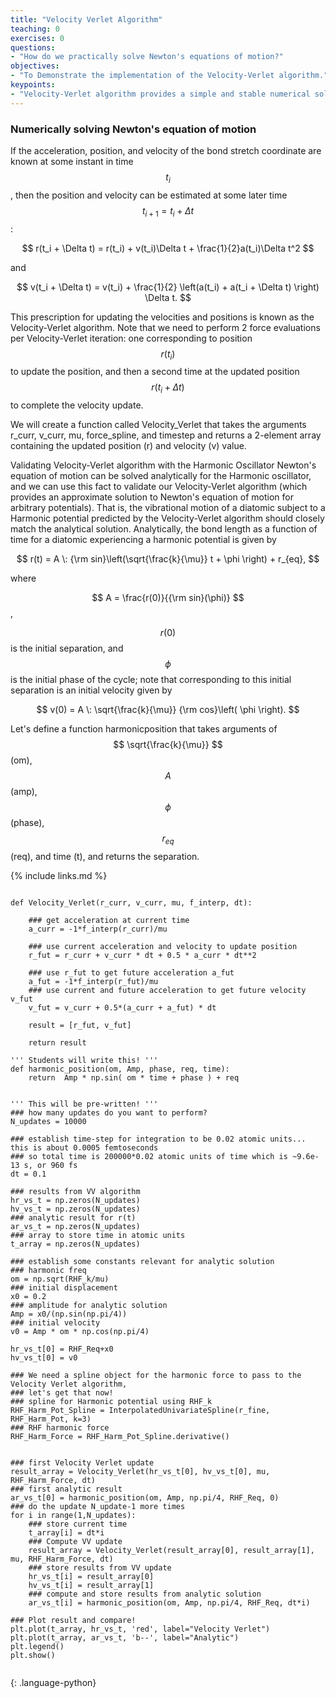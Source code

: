 ```yaml
---
title: "Velocity Verlet Algorithm"
teaching: 0
exercises: 0
questions:
- "How do we practically solve Newton's equations of motion?"
objectives:
- "To Demonstrate the implementation of the Velocity-Verlet algorithm."
keypoints:
- "Velocity-Verlet algorithm provides a simple and stable numerical solution to Newton's equations of motion.  We can validate our implementation against the exactly-solvable dynamics of a classical harmonic oscillator."
---
```


<script type="text/javascript" async
  src="https://cdnjs.cloudflare.com/ajax/libs/mathjax/2.7.7/MathJax.js?config=TeX-MML-AM_CHTML">
</script>

 <script src="https://unpkg.com/ngl@0.10.4/dist/ngl.js"></script>

### Numerically solving Newton's equation of motion
If the acceleration, position, and velocity of the bond stretch coordinate are known at some instant in time $$ t_i $$, then the position and velocity can be estimated at some later time $$ t_{i+1} = t_i + \Delta t $$:

$$ r(t_i + \Delta t) = r(t_i) + v(t_i)\Delta t + \frac{1}{2}a(t_i)\Delta t^2 $$

and

$$ v(t_i + \Delta t) = v(t_i) + \frac{1}{2} \left(a(t_i) + a(t_i + \Delta t)  \right) \Delta t. $$

This prescription for updating the velocities and positions is known as the Velocity-Verlet algorithm.
Note that we need to perform 2 force evaluations per Velocity-Verlet iteration: one corresponding to position $$ r(t_i) $$ to update the position, and then a second time at the updated position $$ r(t_i + \Delta t) $$ to complete the velocity update.

We will create a function called Velocity_Verlet that takes the arguments r_curr, v_curr, mu, force_spline, and timestep and returns a 2-element array containing the updated position (r) and velocity (v) value.

Validating Velocity-Verlet algorithm with the Harmonic Oscillator
Newton's equation of motion can be solved analytically for the Harmonic oscillator, and we can use this fact to validate our Velocity-Verlet algorithm (which provides an approximate solution to Newton's equation of motion for arbitrary potentials). That is, the vibrational motion of a diatomic subject to a Harmonic potential predicted by the Velocity-Verlet algorithm should closely match the analytical solution. Analytically, the bond length as a function of time for a diatomic experiencing a harmonic potential is given by

$$ r(t) = A \: {\rm sin}\left(\sqrt{\frac{k}{\mu}} t + \phi \right) + r_{eq}, $$

where 

$$ A = \frac{r(0)}{{\rm sin}(\phi)} $$, 

$$ r(0) $$ is the initial separation, and $$ \phi $$ is the initial phase of the cycle; note that corresponding to this initial separation is an initial velocity given by

$$ v(0) = A \: \sqrt{\frac{k}{\mu}} {\rm cos}\left( \phi \right).  $$

Let's define a function harmonicposition that takes arguments of $$ \sqrt{\frac{k}{\mu}} $$ (om), $$ A $$ (amp), $$ \phi $$ (phase), $$ r_{eq} $$ (req), and time (t), and returns the separation.

{% include links.md %}

```

def Velocity_Verlet(r_curr, v_curr, mu, f_interp, dt):
    
    ### get acceleration at current time
    a_curr = -1*f_interp(r_curr)/mu
    
    ### use current acceleration and velocity to update position
    r_fut = r_curr + v_curr * dt + 0.5 * a_curr * dt**2
    
    ### use r_fut to get future acceleration a_fut
    a_fut = -1*f_interp(r_fut)/mu
    ### use current and future acceleration to get future velocity v_fut
    v_fut = v_curr + 0.5*(a_curr + a_fut) * dt
    
    result = [r_fut, v_fut]
    
    return result
    
''' Students will write this! '''
def harmonic_position(om, Amp, phase, req, time):   
    return  Amp * np.sin( om * time + phase ) + req
    

''' This will be pre-written! '''
### how many updates do you want to perform?
N_updates = 10000

### establish time-step for integration to be 0.02 atomic units... this is about 0.0005 femtoseconds
### so total time is 200000*0.02 atomic units of time which is ~9.6e-13 s, or 960 fs
dt = 0.1

### results from VV algorithm
hr_vs_t = np.zeros(N_updates)
hv_vs_t = np.zeros(N_updates)
### analytic result for r(t)
ar_vs_t = np.zeros(N_updates)
### array to store time in atomic units
t_array = np.zeros(N_updates)

### establish some constants relevant for analytic solution
### harmonic freq
om = np.sqrt(RHF_k/mu)
### initial displacement 
x0 = 0.2
### amplitude for analytic solution
Amp = x0/(np.sin(np.pi/4))
### initial velocity
v0 = Amp * om * np.cos(np.pi/4)

hr_vs_t[0] = RHF_Req+x0
hv_vs_t[0] = v0

### We need a spline object for the harmonic force to pass to the Velocity Verlet algorithm,
### let's get that now!
### spline for Harmonic potential using RHF_k
RHF_Harm_Pot_Spline = InterpolatedUnivariateSpline(r_fine, RHF_Harm_Pot, k=3)
### RHF harmonic force
RHF_Harm_Force = RHF_Harm_Pot_Spline.derivative()


### first Velocity Verlet update
result_array = Velocity_Verlet(hr_vs_t[0], hv_vs_t[0], mu, RHF_Harm_Force, dt)
### first analytic result
ar_vs_t[0] = harmonic_position(om, Amp, np.pi/4, RHF_Req, 0)
### do the update N_update-1 more times
for i in range(1,N_updates):
    ### store current time
    t_array[i] = dt*i
    ### Compute VV update
    result_array = Velocity_Verlet(result_array[0], result_array[1], mu, RHF_Harm_Force, dt)
    ### store results from VV update
    hr_vs_t[i] = result_array[0]
    hv_vs_t[i] = result_array[1]
    ### compute and store results from analytic solution
    ar_vs_t[i] = harmonic_position(om, Amp, np.pi/4, RHF_Req, dt*i)

### Plot result and compare!
plt.plot(t_array, hr_vs_t, 'red', label="Velocity Verlet")
plt.plot(t_array, ar_vs_t, 'b--', label="Analytic")
plt.legend()
plt.show()
    
```
{: .language-python}

